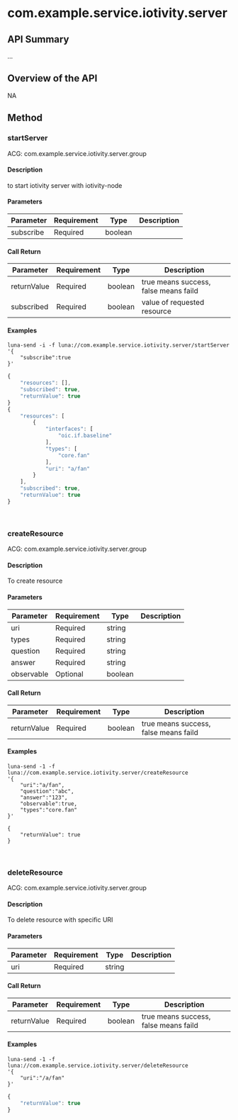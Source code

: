 # com.example.service.iotivity.server

## API Summary
...

## Overview of the API
NA

## Method

### startServer
ACG: com.example.service.iotivity.server.group

#### Description  
to start iotivity server with iotivity-node

#### Parameters  
|Parameter   |Requirement |Type       | Description|
|------------|------------|-----------|------------|
|subscribe   |Required    |boolean    |

#### Call Return  
|Parameter         |Requirement    |Type   | Description|
|------------------|---------------|-------|------------|
|returnValue       |Required       |boolean| true means success, false means faild|
|subscribed        |Required       |boolean| value of requested resource|


#### Examples    
```
luna-send -i -f luna://com.example.service.iotivity.server/startServer 
'{
    "subscribe":true
}'
```
```javascript
{
    "resources": [],
    "subscribed": true,
    "returnValue": true
}
{
    "resources": [
        {
            "interfaces": [
                "oic.if.baseline"
            ],
            "types": [
                "core.fan"
            ],
            "uri": "a/fan"
        }
    ],
    "subscribed": true,
    "returnValue": true
}
```
<br/>

### createResource  
ACG: com.example.service.iotivity.server.group

#### Description    
To create resource

#### Parameters  
|Parameter   |Requirement    |Type   | Description|
|------------|---------------|-------|------------|
|uri         |Required       |string |
|types       |Required       |string |
|question    |Required       |string |
|answer      |Required       |string |
|observable  |Optional       |boolean|

#### Call Return  
|Parameter         |Requirement    |Type   | Description|
|------------------|---------------|-------|------------|
|returnValue       |Required       |boolean| true means success, false means faild


#### Examples
```
luna-send -1 -f luna://com.example.service.iotivity.server/createResource 
'{
    "uri":"a/fan",
    "question":"abc",
    "answer":"123",
    "observable":true,
    "types":"core.fan"
}'
```
```
{
    "returnValue": true
}
```
<br/>

### deleteResource  
ACG: com.example.service.iotivity.server.group

#### Description  
To delete resource with specific URI

#### Parameters  
|Parameter   |Requirement    |Type   | Description|
|------------|---------------|-------|------------|
|uri         |Required       |string |

#### Call Return 
|Parameter         |Requirement    |Type   | Description|
|------------------|---------------|-------|------------|
|returnValue       |Required       |boolean| true means success, false means faild|

#### Examples  
```
luna-send -1 -f luna://com.example.service.iotivity.server/deleteResource 
'{
    "uri":"/a/fan"
}'
```

```javascript
{
    "returnValue": true
}
```